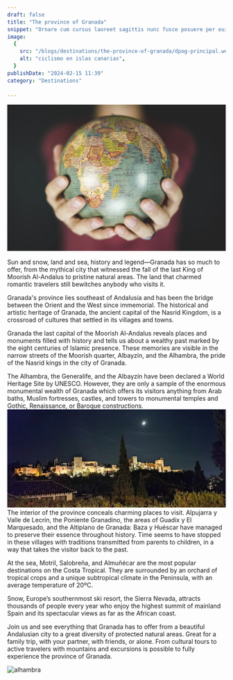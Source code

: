 ```yaml
---
draft: false
title: "The province of Granada"
snippet: "Ornare cum cursus laoreet sagittis nunc fusce posuere per euismod dis vehicula a, semper fames lacus maecenas dictumst pulvinar neque enim non potenti. Torquent hac sociosqu eleifend potenti."
image:
  {
    src: "/blogs/destinations/the-province-of-granada/dpog-principal.webp",
    alt: "ciclismo en islas canarias",
  }
publishDate: "2024-02-15 11:39"
category: "Destinations"

---
```

![Super Wide](../../../public/blogs/destinations/the-province-of-granada/dpog-principal.webp)

Sun and snow, land and sea, history and legend—Granada has so much to offer, from the mythical city that witnessed the fall of the last King of Moorish Al-Andalus to pristine natural areas. The land that charmed romantic travelers still bewitches anybody who visits it.

Granada's province lies southeast of Andalusia and has been the bridge between the Orient and the West since immemorial. The historical and artistic heritage of Granada, the ancient capital of the Nasrid Kingdom, is a crossroad of cultures that settled in its villages and towns.

Granada the last capital of the Moorish Al-Andalus reveals places and monuments filled with history and tells us about a wealthy past marked by the eight centuries of Islamic presence. These memories are visible in the narrow streets of the Moorish quarter, Albayzín, and the Alhambra, the pride of the Nasrid kings in the city of Granada.

The Alhambra, the Generalife, and the Albayzín have been declared a World Heritage Site by UNESCO. However, they are only a sample of the enormous monumental wealth of Granada which offers its visitors anything from Arab baths, Muslim fortresses, castles, and towers to monumental temples and Gothic, Renaissance, or Baroque constructions.
![Super Wide](../../../public/blogs/destinations/the-province-of-granada/dpog-1.webp)
The interior of the province conceals charming places to visit. Alpujarra y Valle de Lecrín, the Poniente Granadino, the areas of Guadix y El Marquesado, and the Altiplano de Granada: Baza y Huéscar have managed to preserve their essence throughout history. Time seems to have stopped in these villages with traditions transmitted from parents to children, in a way that takes the visitor back to the past.

At the sea, Motril, Salobreña, and Almuñécar are the most popular destinations on the Costa Tropical. They are surrounded by an orchard of tropical crops and a unique subtropical climate in the Peninsula, with an average temperature of 20ºC.

Snow, Europe’s southernmost ski resort, the Sierra Nevada, attracts thousands of people every year who enjoy the highest summit of mainland Spain and its spectacular views as far as the African coast.

Join us and see everything that Granada has to offer from a beautiful Andalusian city to a great diversity of protected natural areas. Great for a family trip, with your partner, with friends, or alone. From cultural tours to active travelers with mountains and excursions is possible to fully experience the province of Granada. 

<img style='margin:auto' title='ahlambra' alt='alhambra' src='/blogs/destinations/the-province-of-granada/dpog-2.webp' />

